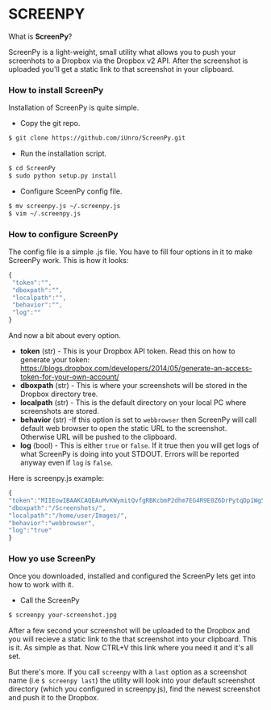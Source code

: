 # SCREENPY

What is **ScreenPy**?

ScreenPy is a light-weight, small utility what allows you to push your screenhots to a Dropbox via the Dropbox v2 API. After the screenshot is uploaded you'll get a static link to that screenshot in your clipboard.


### How to install ScreenPy

Installation of ScreenPy is quite simple.

-  Copy the git repo.
```bash
$ git clone https://github.com/iUnro/ScreenPy.git
```
-  Run the installation script.
```bash
$ cd ScreenPy
$ sudo python setup.py install
```
- Configure SceenPy config file.
```bash
$ mv screenpy.js ~/.screenpy.js
$ vim ~/.screenpy.js
```

### How to configure ScreenPy

The config file is a simple .js file. You have to fill four options in it to make ScreenPy work.
This is how it looks:
```js
{
 "token":"",
 "dboxpath":"",
 "localpath":"",
 "behavior":"",
 "log":""
}
```
And now a bit about every option.
- **token** (str) - This is your Dropbox API token. Read this on how to generate your token:  https://blogs.dropbox.com/developers/2014/05/generate-an-access-token-for-your-own-account/
- **dboxpath** (str) - This is where your screenshots will be stored in the Dropbox directory tree.
- **localpath** (str) - This is the default directory on your local PC where screenshots are stored.
- **behavior** (str) -If this option is set to `webbrowser` then ScreenPy will call default web browser to open the static URL to the screenshot. Otherwise URL will be pushed to the clipboard.
- **log** (bool) - This is either `true` or `false`. If it true then you will get logs of what ScreenPy is doing into yout STDOUT. Errors will be reported anyway even if `log` is `false`.

Here is screenpy.js example:
```js
{
"token":"MIIEowIBAAKCAQEAuMvKWymitQvfgRBKcbmP2dhm7EG4R9E0Z6DrPytqDp1WgShM",
"dboxpath":"/Screenshots/",
"localpath":"/home/user/Images/",
"behavior":"webbrowser",
"log":"true"
}
```

### How yo use ScreenPy

Once you downloaded, installed and configured the ScreenPy lets get into how to work with it.

- Call the ScreenPy
```bash
$ screenpy your-screenshot.jpg
```
After a few second your screenshot will be uploaded to the Dropbox and you will recieve a static link to the that screenshot into your clipboard.
This is it. As simple as that. Now CTRL+V this link where you need it and it's all set.

But there's more. If you call `screenpy` with a `last` option as a screenshot name (i.e `$ screenpy last`) the utility will look into your default screenshot directory (which you configured in screenpy.js), find the newest screenshot and push it to the Dropbox.
